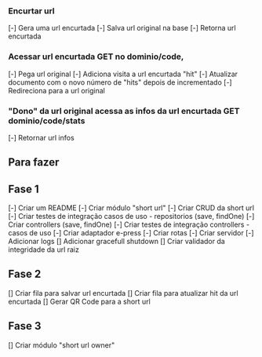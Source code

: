 ### Encurtar url

[-] Gera uma url encurtada
[-] Salva url original na base
[-] Retorna url encurtada

### Acessar url encurtada GET no dominio/code,

[-] Pega url original
[-] Adiciona visita a url encurtada "hit"
[-] Atualizar documento com o novo número de "hits" depois de incrementado
[-] Redireciona para a url original

### "Dono" da url original acessa as infos da url encurtada GET dominio/code/stats

[-] Retornar url infos

## Para fazer

## Fase 1

[-] Criar um README
[-] Criar módulo "short url"
[-] Criar CRUD da short url
[-] Criar testes de integração casos de uso - repositorios (save, findOne)
[-] Criar controllers (save, findOne)
[-] Criar testes de integração controllers - casos de uso
[-] Criar adaptador e-press
[-] Criar rotas
[-] Criar servidor
[-] Adicionar logs
[] Adicionar gracefull shutdown
[] Criar validador da integridade da url raiz

## Fase 2

[] Criar fila para salvar url encurtada
[] Criar fila para atualizar hit da url encurtada
[] Gerar QR Code para a short url

## Fase 3

[] Criar módulo "short url owner"
